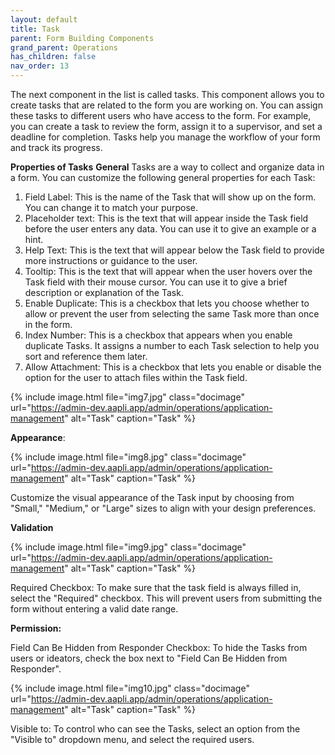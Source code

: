 ```yaml
---
layout: default
title: Task
parent: Form Building Components
grand_parent: Operations
has_children: false
nav_order: 13
---
```


The next component in the list is called tasks. This component allows you to create tasks that are related to the form you are working on. You can assign these tasks to different users who have access to the form. For example, you can create a task to review the form, assign it to a supervisor, and set a deadline for completion. Tasks help you manage the workflow of your form and track its progress.

**Properties of Tasks**
**General**
Tasks are a way to collect and organize data in a form. You can customize the following general properties for each Task:
1. Field Label: This is the name of the Task that will show up on the form. You can change it to match your purpose.
2. Placeholder text: This is the text that will appear inside the Task field before the user enters any data. You can use it to give an example or a hint.
3. Help Text: This is the text that will appear below the Task field to provide more instructions or guidance to the user.
4. Tooltip: This is the text that will appear when the user hovers over the Task field with their mouse cursor. You can use it to give a brief description or explanation of the Task.
5. Enable Duplicate: This is a checkbox that lets you choose whether to allow or prevent the user from selecting the same Task more than once in the form.
6. Index Number: This is a checkbox that appears when you enable duplicate Tasks. It assigns a number to each Task selection to help you sort and reference them later.
7. Allow Attachment: This is a checkbox that lets you enable or disable the option for the user to attach files within the Task field.


{% include image.html file="img7.jpg" class="docimage" url="https://admin-dev.aapli.app/admin/operations/application-management" alt="Task" caption="Task" %}

**Appearance**: 

{% include image.html file="img8.jpg" class="docimage" url="https://admin-dev.aapli.app/admin/operations/application-management" alt="Task" caption="Task" %}

Customize the visual appearance of the Task input by choosing from "Small," "Medium," or "Large" sizes to align with your design preferences.

**Validation**

{% include image.html file="img9.jpg" class="docimage" url="https://admin-dev.aapli.app/admin/operations/application-management" alt="Task" caption="Task" %}

Required Checkbox: To make sure that the task field is always filled in, select the "Required" checkbox. This will prevent users from submitting the form without entering a valid date range.

**Permission:**

Field Can Be Hidden from Responder Checkbox: To hide the Tasks from users or ideators, check the box next to "Field Can Be Hidden from Responder".

{% include image.html file="img10.jpg" class="docimage" url="https://admin-dev.aapli.app/admin/operations/application-management" alt="Task" caption="Task" %}

Visible to: To control who can see the Tasks, select an option from the "Visible to" dropdown menu, and select the required users. 
